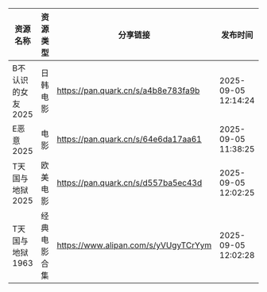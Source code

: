 | 资源名称        | 资源类型   | 分享链接                                 | 发布时间                |
| ----------- | ------ | ------------------------------------ | ------------------- |
| B不认识的女友2025 | 日韩电影   | https://pan.quark.cn/s/a4b8e783fa9b  | 2025-09-05 12:14:24 |
| E恶意2025     | 电影     | https://pan.quark.cn/s/64e6da17aa61  | 2025-09-05 11:38:25 |
| T天国与地狱2025  | 欧美电影   | https://pan.quark.cn/s/d557ba5ec43d  | 2025-09-05 12:02:25 |
| T天国与地狱1963  | 经典电影合集 | https://www.alipan.com/s/yVUgyTCrYym | 2025-09-05 12:02:28 |
